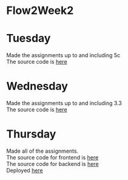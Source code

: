 # Flow2Week2

<h1>Tuesday</h1>
Made the assignments up to and including 5c<br>
The source code is <a href ="https://github.com/drh89/Flow2Week2/tree/master/JsFlow2"> here<a/>
  
<h1>Wednesday</h1>
Made the assignments up to and including 3.3<br>
The source code is <a href ="https://github.com/drh89/Flow2Week2/tree/master/AJAX"> here<a/>
  
<h1>Thursday</h1>
Made all of the assignments.<br>
The source code for frontend is <a href ="https://github.com/drh89/Flow2Week2/tree/master/SOPandCORSFront"> here<a/><br>
The source code for backend is  <a href ="https://github.com/drh89/Flow2Week2/tree/master/SOPandCORSback"> here<a/><br>
  Deployed <a href = "http://cphbusines.surge.sh/">here</a> 
  
  

  
    
     
